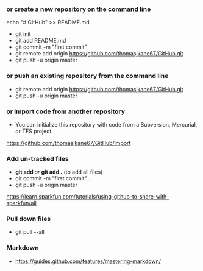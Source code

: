 ### or create a new repository on the command line

echo "# GitHub" >> README.md
- git init
- git add README.md
- git commit -m "first commit"
- git remote add origin https://github.com/thomasjkane67/GitHub.git
- git push -u origin master

### or push an existing repository from the command line

- git remote add origin https://github.com/thomasjkane67/GitHub.git
- git push -u origin master

### or import code from another repository

- You can initialize this repository with code from a Subversion, Mercurial, or TFS project.

https://github.com/thomasjkane67/GitHub/import

### Add un-tracked files

- **git add <filename>** _or_ **git add .** (to add all files)
- git commit -m "first commit" .
- git push -u origin master
  
https://learn.sparkfun.com/tutorials/using-github-to-share-with-sparkfun/all

### Pull down files

- git pull --all

### Markdown

- https://guides.github.com/features/mastering-markdown/
